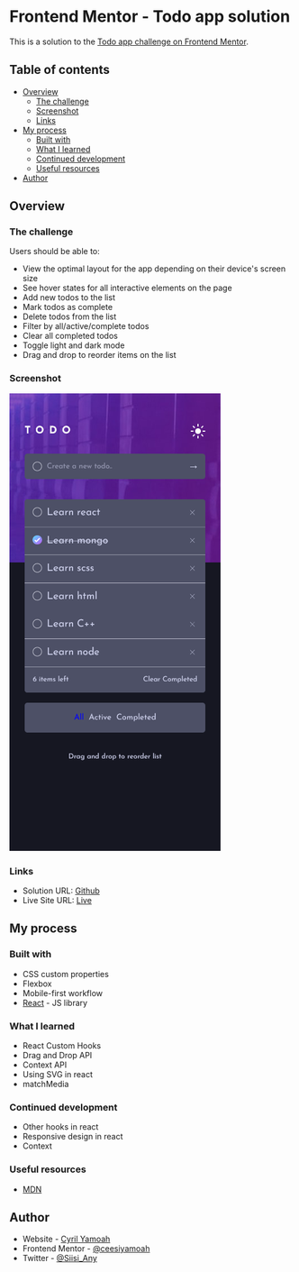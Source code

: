 # Frontend Mentor - Todo app solution

This is a solution to the [Todo app challenge on Frontend Mentor](https://www.frontendmentor.io/challenges/todo-app-Su1_KokOW).

## Table of contents

- [Overview](#overview)
  - [The challenge](#the-challenge)
  - [Screenshot](#screenshot)
  - [Links](#links)
- [My process](#my-process)
  - [Built with](#built-with)
  - [What I learned](#what-i-learned)
  - [Continued development](#continued-development)
  - [Useful resources](#useful-resources)
- [Author](#author)

## Overview

### The challenge

Users should be able to:

- View the optimal layout for the app depending on their device's screen size
- See hover states for all interactive elements on the page
- Add new todos to the list
- Mark todos as complete
- Delete todos from the list
- Filter by all/active/complete todos
- Clear all completed todos
- Toggle light and dark mode
- Drag and drop to reorder items on the list

### Screenshot

![](./screenshot.png)

### Links

- Solution URL: [Github](https://github.com/ceesiyamoah/to-do)
- Live Site URL: [Live](https://ccyamoah-todo.netlify.app)

## My process

### Built with

- CSS custom properties
- Flexbox
- Mobile-first workflow
- [React](https://reactjs.org/) - JS library

### What I learned

- React Custom Hooks
- Drag and Drop API
- Context API
- Using SVG in react
- matchMedia

### Continued development

- Other hooks in react
- Responsive design in react
- Context

### Useful resources

- [MDN](https://developer.mozilla.org/)
## Author

- Website - [Cyril Yamoah](https://https://cyrilyamoah.netlify.app/)
- Frontend Mentor - [@ceesiyamoah](https://www.frontendmentor.io/profile/@ceesiyamoah)
- Twitter - [@Siisi_Any](https://www.twitter.com/Siisi_Any)
